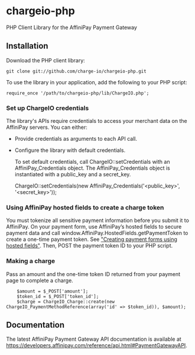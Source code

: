 chargeio-php
============

PHP Client Library for the AffiniPay Payment Gateway

## Installation

Download the PHP client library:

    git clone git://github.com/charge-io/chargeio-php.git

To use the library in your application, add the following to your PHP script:

    require_once '/path/to/chargeio-php/lib/ChargeIO.php';

### Set up ChargeIO credentials
The library's APIs require credentials to access your merchant data on the AffiniPay servers. You
can either:

- Provide credentials as arguments to each API call.
- Configure the library with default credentials.

  To set default credentials, call ChargeIO::setCredentials with an AffiniPay_Credentials object. The AffiniPay_Credentials object is instantiated with a public_key and a secret_key.

    ChargeIO::setCredentials(new AffiniPay_Credentials('<public_key>', '<secret_key>'));

### Using AffiniPay hosted fields to create a charge token
You must tokenize all sensitive payment information before you submit it to AffiniPay. On your
payment form, use AffiniPay’s hosted fields to secure payment data and call
window.AffiniPay.HostedFields.getPaymentToken to create a one-time payment token. See
["Creating payment forms using hosted fields"](https://developers.affinipay.com/collect/create-payment-form-hosted-fields.html). Then, POST the payment token ID to your PHP script.

### Making a charge
Pass an amount and the one-time token ID returned from your payment page to complete a charge.

```
    $amount = $_POST['amount'];
    $token_id = $_POST['token_id'];
    $charge = ChargeIO_Charge::create(new ChargeIO_PaymentMethodReference(array('id' => $token_id)), $amount);
```

## Documentation

The latest AffiniPay Payment Gateway API documentation is available at https://developers.affinipay.com/reference/api.html#PaymentGatewayAPI.
